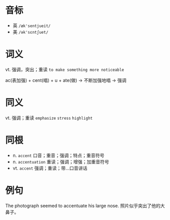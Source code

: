 # 音标

- 英 `/æk'sentjueit/`
- 美 `/ək'sɛntʃuet/`

# 词义

vt. 强调，突出；重读
`to make something more noticeable`



ac(表加强) + cent(唱) + u + ate(做) → 不断加强地唱 → 强调

# 同义

vt. 强调；重读
`emphasize` `stress` `highlight`

# 同根

- n. `accent` 口音；重音；强调；特点；重音符号
- n. `accentuation` 重读；强调；增强；加重音符号
- vt. `accent` 强调；重读；带…口音讲话

# 例句

The photograph seemed to accentuate his large nose.
照片似乎突出了他的大鼻子。


